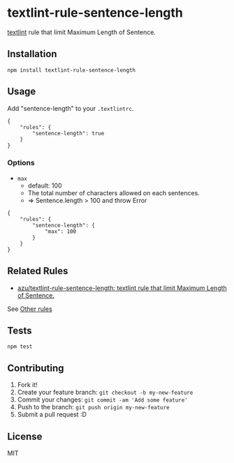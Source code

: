 # textlint-rule-sentence-length

[textlint](https://github.com/textlint/textlint "textlint") rule that limit Maximum Length of Sentence.

## Installation

    npm install textlint-rule-sentence-length

## Usage

Add "sentence-length" to your `.textlintrc`.

```
{
    "rules": {
        "sentence-length": true
    }
}
```


### Options

- `max`
    - default: 100
    - The total number of characters allowed on each sentences.
    - => Sentence.length > 100 and throw Error

```
{
    "rules": {
        "sentence-length": {
            "max": 100
        }
    }
}
```

## Related Rules

- [azu/textlint-rule-sentence-length: textlint rule that limit Maximum Length of Sentence.](https://github.com/azu/textlint-rule-sentence-length "azu/textlint-rule-sentence-length: textlint rule that limit Maximum Length of Sentence.")

See [Other rules](https://github.com/textlint/textlint/wiki/Collection-of-textlint-rule)

## Tests

    npm test

## Contributing

1. Fork it!
2. Create your feature branch: `git checkout -b my-new-feature`
3. Commit your changes: `git commit -am 'Add some feature'`
4. Push to the branch: `git push origin my-new-feature`
5. Submit a pull request :D

## License

MIT
